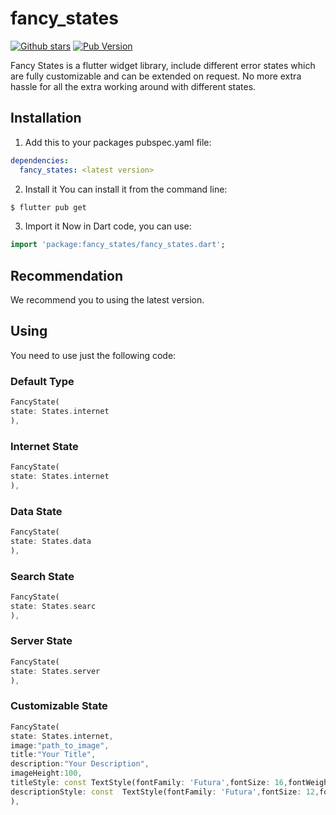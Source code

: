 # fancy_states
[![Github stars](https://img.shields.io/github/stars/loopstack33/fancy_states?logo=github)](https://github.com/loopstack33/fancy_states)
[![Pub Version](https://img.shields.io/pub/v/fancy_states?color=blue&logo=dart)](https://pub.dev/packages/fancy_states)

Fancy States is a flutter widget library, include different error states which are fully customizable and can be extended on request.
No more extra hassle for all the extra working around with different states.

## Installation
1) Add this to your packages pubspec.yaml file:
```yaml
dependencies:
  fancy_states: <latest version>
```

2) Install it
   You can install it from the command line:
```bash
$ flutter pub get
```

3) Import it
   Now in Dart code, you can use:
```dart
import 'package:fancy_states/fancy_states.dart';
```

## Recommendation
We recommend you to using the latest version.

## Using

You need to use just the following code:

### Default Type

```dart
FancyState(
state: States.internet   
),
```

### Internet State

```dart
FancyState(
state: States.internet
),
```

### Data State

```dart
FancyState(
state: States.data
),
```

### Search State

```dart
FancyState(
state: States.searc
),
```

### Server State

```dart
FancyState(
state: States.server
),
```

### Customizable State

```dart
FancyState(
state: States.internet,
image:"path_to_image",
title:"Your Title",
description:"Your Description",
imageHeight:100,
titleStyle: const TextStyle(fontFamily: 'Futura',fontSize: 16,fontWeight: FontWeight.w600,color: Colors.black),
descriptionStyle: const  TextStyle(fontFamily: 'Futura',fontSize: 12,fontWeight: FontWeight.w300,color: Color(0xFF8F8E8E),
),
```
